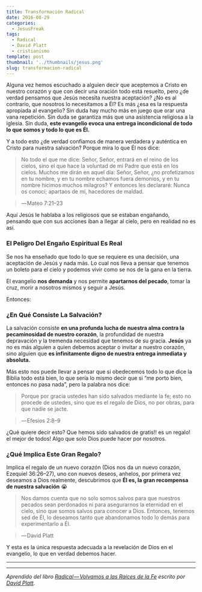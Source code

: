 ```yaml
---
title: Transformación Radical
date: 2016-08-29
categories:
  - JesusFreak
tags:
  - Radical
  - David Platt
  - cristianismo
template: post
thumbnail: '../thumbnails/jesus.png'
slug: transformacion-radical
---
```


Alguna vez hemos escuchado a alguien decir que aceptemos a Cristo en nuestro corazón y que con decir una oración todo está resuelto, pero ¿de verdad pensamos que Jesús necesita nuestra aceptación? ¿No es al contrario, que nosotros lo necesitamos a Él? Es más ¿esa es la respuesta apropiada al evangelio? Sin duda hay mucho más en juego que orar una vana repetición. Sin duda se garantiza más que una asistencia religiosa a la iglesia. Sin duda, **este evangelio evoca una entrega incondicional de todo lo que somos y todo lo que es Él.**

Y a todo esto ¿de verdad confiamos de manera verdadera y auténtica en Cristo para nuestra salvación? Porque mira lo que Él nos dice:

> No todo el que me dice: Señor, Señor, entrará en el reino de los cielos, sino el que hace la voluntad de mi Padre que está en los cielos. Muchos me dirán en aquel día: Señor, Señor, ¿no profetizamos en tu nombre, y en tu nombre echamos fuera demonios, y en tu nombre hicimos muchos milagros? Y entonces les declararé: Nunca os conocí; apartaos de mí, hacedores de maldad.

> — Mateo 7:21–23

Aquí Jesús le hablaba a los religiosos que se estaban engañando, pensando que con sus acciones iban a llegar al cielo, pero en realidad no es así.

### El Peligro Del Engaño Espiritual Es Real

Se nos ha enseñado que todo lo que se requiere es una decisión, una aceptación de Jesús y nada más. Lo cual nos lleva a pensar que tenemos un boleto para el cielo y podemos vivir como se nos de la gana en la tierra.

El evangelio **nos demanda** y nos permite **apartarnos del pecado**, tomar la cruz, morir a nosotros mismos y seguir a Jesús.

Entonces:

### ¿En Qué Consiste La Salvación?

La salvación consiste **en una profunda lucha de nuestra alma contra la pecaminosidad de nuestro corazón**, la profundidad de nuestra depravación y la tremenda necesidad que tenemos de su gracia. **Jesús** ya no es más alguien a quien debemos aceptar o invitar a nuestro corazón, sino alguien que **es infinitamente digno de nuestra entrega inmediata y absoluta.**

Más esto nos puede llevar a pensar que si obedecemos todo lo que dice la Biblia todo está bien, lo que sería lo mismo decir que si “me porto bien, entonces no pasa nada”, pero la palabra nos dice:

> Porque por gracia ustedes han sido salvados mediante la fe; esto no procede de ustedes, sino que es el regalo de Dios, no por obras, para que nadie se jacte.

> — Efesios 2:8–9

¿Qué quiere decir esto? Que hemos sido salvados de gratis!! es un regalo! el mejor de todos! Algo que solo Dios puede hacer por nosotros.

### ¿Qué Implica Este Gran Regalo?

Implica el regalo de un nuevo corazón (Dios nos da un nuevo corazón, Ezequiel 36:26–27), uno con nuevos deseos, anhelos, por primera vez deseamos a Dios realmente, descubrimos que **Él es, la gran recompensa de nuestra salvación** 😭

> Nos damos cuenta que no solo somos salvos para que nuestros pecados sean perdonados ni para asegurarnos la eternidad en el cielo, sino que somos salvos para conocer a Dios. Entonces, tenemos sed de Él, lo deseamos tanto que abandonamos todo lo demás para experimentarlo a Él.

> — David Platt

Y esta es la única respuesta adecuada a la revelación de Dios en el evangelio, lo que en verdad debemos hacer.

---

---

_Aprendido del libro_ [_Radical — Volvamos a las Raíces de la Fe_](http://www.radical.net/store/list/?cat=9&item=95 "Radical Book") _escrito por_ [_David Platt_](https://twitter.com/plattdavid "David Platt Twitter")_._
